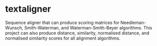 # textaligner
Sequence aligner that can produce scoring matrices for Needleman-Wunsch, Smith-Waterman, and Waterman-Smith-Beyer algorithms. 
This project can also produce distance, similarity, normalised distance, and normalised similarity scores for all alignment algorithms.
